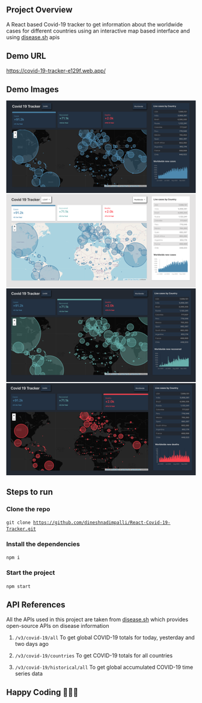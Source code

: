 ## Project Overview

A React based Covid-19 tracker to get information about the worldwide cases for different countries using an interactive map based interface and using <a href='https://disease.sh/docs/#/COVID-19%3A%20Worldometers'>disease.sh</a> apis


## Demo URL

https://covid-19-tracker-e129f.web.app/

## Demo Images

<img src='./covid-19-tracker/src/assets/darkMode.png'>
<img src='./covid-19-tracker/src/assets/lightMode.png'>
<img src='./covid-19-tracker/src/assets/recovered.png'>
<img src='./covid-19-tracker/src/assets/deaths.png'>


## Steps to run

### Clone the repo 

<code>git clone https://github.com/dineshnadimpalli/React-Covid-19-Tracker.git</code>

### Install the dependencies

<code>npm i</code>

### Start the project

<code>npm start</code>


## API References

All the APIs used in this project are taken from <a href='disease.sh'>disease.sh</a> which provides open-source APIs on disease information 

1) <code>/v3​/covid-19​/all</code>
To get global COVID-19 totals for today, yesterday and two days ago

2) <code>/v3/covid-19/countries</code> To get COVID-19 totals for all countries

3) <code>/v3/covid-19/historical/all</code> To get global accumulated COVID-19 time series data



## Happy Coding 👨🏻‍💻